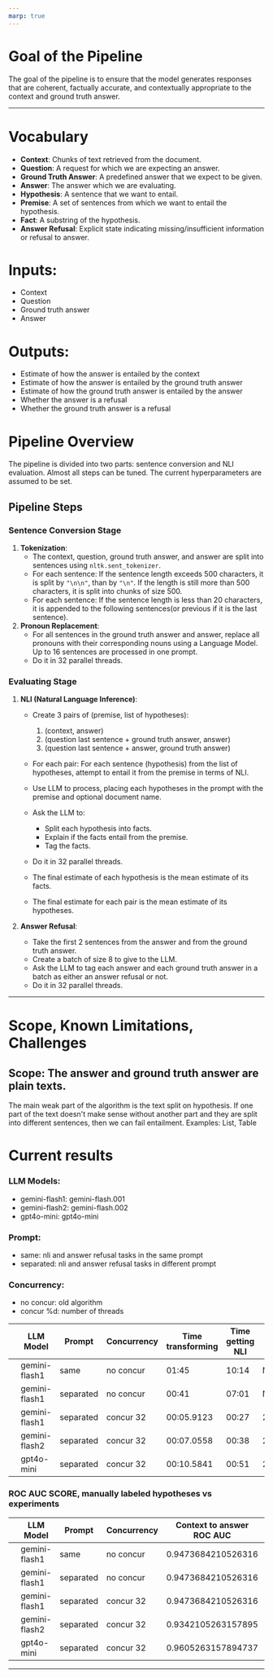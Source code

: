 ```yaml
---
marp: true
---
```

# Goal of the Pipeline

The goal of the pipeline is to ensure that the model generates responses that are coherent, factually accurate, and contextually appropriate to the context and ground truth answer.

---

# Vocabulary
- **Context**: Chunks of text retrieved from the document.
- **Question**: A request for which we are expecting an answer.
- **Ground Truth Answer**: A predefined answer that we expect to be given.
- **Answer**: The answer which we are evaluating.
- **Hypothesis**: A sentence that we want to entail.
- **Premise**: A set of sentences from which we want to entail the hypothesis.
- **Fact**: A substring of the hypothesis.
- **Answer Refusal**: Explicit state indicating missing/insufficient information or refusal to answer.

# Inputs:
- Context
- Question
- Ground truth answer
- Answer

# Outputs:
- Estimate of how the answer is entailed by the context
- Estimate of how the answer is entailed by the ground truth answer
- Estimate of how the ground truth answer is entailed by the answer
- Whether the answer is a refusal
- Whether the ground truth answer is a refusal

# Pipeline Overview
The pipeline is divided into two parts: sentence conversion and NLI evaluation. Almost all steps can be tuned. The current hyperparameters are assumed to be set.

## Pipeline Steps
### Sentence Conversion Stage
1. **Tokenization**:
   - The context, question, ground truth answer, and answer are split into sentences using `nltk.sent_tokenizer`.
   - For each sentence: If the sentence length exceeds 500 characters, it is split by `"\n\n"`, than by `"\n"`. If the length is still more than 500 characters, it is split into chunks of size 500.
   - For each sentence: If the sentence length is less than 20 characters, it is appended to the following sentences(or previous if it is the last sentence).
2. **Pronoun Replacement**:
   - For all sentences in the ground truth answer and answer, replace all pronouns with their corresponding nouns using a Language Model. Up to 16 sentences are processed in one prompt.
   - Do it in 32 parallel threads.

### Evaluating Stage
1. **NLI (Natural Language Inference)**:
   - Create 3 pairs of (premise, list of hypotheses):
     1. (context, answer)
     2. (question last sentence + ground truth answer, answer)
     3. (question last sentence + answer, ground truth answer)
   - For each pair: For each sentence (hypothesis) from the list of hypotheses, attempt to entail it from the premise in terms of NLI.
   - Use LLM to process, placing each hypotheses in the prompt with the premise and optional document name.
   - Ask the LLM to:
     - Split each hypothesis into facts.
     - Explain if the facts entail from the premise.
     - Tag the facts.
   - Do it in 32 parallel threads.

   - The final estimate of each hypothesis is the mean estimate of its facts.
   - The final estimate for each pair is the mean estimate of its hypotheses.

2. **Answer Refusal**:
   - Take the first 2 sentences from the answer and from the ground truth answer.
   - Create a batch of size 8 to give to the LLM.
   - Ask the LLM to tag each answer and each ground truth answer in a batch as either an answer refusal or not.
   - Do it in 32 parallel threads.

---

# Scope, Known Limitations, Challenges
## Scope: The answer and ground truth answer are plain texts.

The main weak part of the algorithm is the text split on hypothesis.
If one part of the text doesn't make sense without another part and they are split into different sentences, then we can fail entailment. Examples: List, Table

# Current results

### LLM Models:

- gemini-flash1: gemini-flash.001
- gemini-flash2: gemini-flash.002
- gpt4o-mini: gpt4o-mini

### Prompt:

- same: nli and answer refusal tasks in the same prompt
- separated: nli and answer refusal tasks in different prompt

### Concurrency:

- no concur: old algorithm
- concur %d: number of threads


|               | LLM Model     | Prompt     | Concurrency | Time transforming | Time getting NLI | Input tokens | Output tokens | Total tokens |
|---------------|---------------|------------|-------------|-------------------|------------------|--------------|---------------|--------------|
|               | gemini-flash1 | same       | no concur   | 01:45             | 10:14            | NAN          | NAN           | NAN          |
|               | gemini-flash1 | separated  | no concur   | 00:41             | 07:01            | NAN          | NAN           | NAN          |
|               | gemini-flash1 | separated  | concur 32   | 00:05.9123        | 00:27            | 227514       | 35973         | 263487       |
|               | gemini-flash2 | separated  | concur 32   | 00:07.0558        | 00:38            | 227552       | 34828         | 262380       |
|               | gpt4o-mini    | separated  | concur 32   | 00:10.5841        | 00:51            | 213086       | 35989         | 249075       |

### ROC AUC SCORE, manually labeled hypotheses vs experiments


|               | LLM Model     | Prompt     | Concurrency | Context to answer ROC AUC | Answer to ground truth answer ROC AUC   |  Ground truth answer to answer ROC AUC |
|---------------|---------------|------------|-------------|---------------------------|-----------------------------------------|----------------------------------------|
|               | gemini-flash1 | same       | no concur   | 0.9473684210526316        | 0.8596837944664033                      | 0.8538461538461539                     |
|               | gemini-flash1 | separated  | no concur   | 0.9473684210526316        | 0.969038208168643                       | 0.984615384615384                      |
|               | gemini-flash1 | separated  | concur 32   | 0.9473684210526316        | 0.9137022397891963                      | 0.923076923076923                      |
|               | gemini-flash2 | separated  | concur 32   | 0.9342105263157895        | 0.9538866930171278                      | 0.8747252747252748                     |
|               | gpt4o-mini    | separated  | concur 32   | 0.9605263157894737        | 0.7476943346508563                      | 0.9285714285714286                     |

---